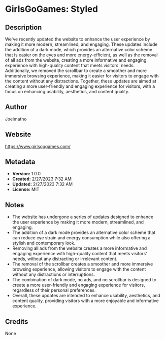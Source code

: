 # GirlsGoGames: Styled

## Description
We've recently updated the website to enhance the user experience by making it more modern, streamlined, and engaging. These updates include the addition of a dark mode, which provides an alternative color scheme that is easier on the eyes and more energy-efficient, as well as the removal of all ads from the website, creating a more informative and engaging experience with high-quality content that meets visitors' needs. Additionally, we removed the scrollbar to create a smoother and more immersive browsing experience, making it easier for visitors to engage with the content without any distractions. Together, these updates are aimed at creating a more user-friendly and engaging experience for visitors, with a focus on enhancing usability, aesthetics, and content quality.

## Author
Joelmatho

## Website
https://www.girlsgogames.com/

## Metadata
- **Version:** 1.0.0
- **Created:** 2/27/2023 7:32 AM
- **Updated:** 2/27/2023 7:32 AM
- **License:** MIT

## Notes
- The website has undergone a series of updates designed to enhance the user experience by making it more modern, streamlined, and engaging.
- The addition of a dark mode provides an alternative color scheme that can reduce eye strain and energy consumption while also offering a stylish and contemporary look.
- Removing all ads from the website creates a more informative and engaging experience with high-quality content that meets visitors' needs, without any distracting or irrelevant content.
- The removal of the scrollbar creates a smoother and more immersive browsing experience, allowing visitors to engage with the content without any distractions or interruptions.
- The combination of dark mode, no ads, and no scrollbar is designed to create a more user-friendly and engaging experience for visitors, regardless of their personal preferences.
- Overall, these updates are intended to enhance usability, aesthetics, and content quality, providing visitors with a more enjoyable and informative experience.

## Credits
None